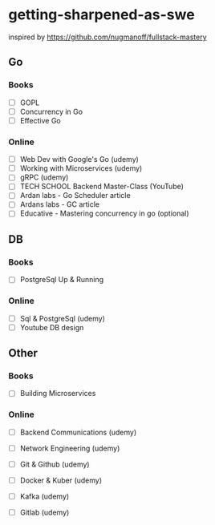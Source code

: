 # getting-sharpened-as-swe
inspired by https://github.com/nugmanoff/fullstack-mastery

## Go
### Books
- [ ] GOPL
- [ ] Concurrency in Go
- [ ] Effective Go

### Online
- [ ] Web Dev with Google's Go (udemy)
- [ ] Working with Microservices (udemy)
- [ ] gRPC (udemy)
- [ ] TECH SCHOOL Backend Master-Class (YouTube)
- [ ] Ardan labs - Go Scheduler article
- [ ] Ardans labs - GC article
- [ ] Educative - Mastering concurrency in go (optional)

## DB
### Books
- [ ] PostgreSql Up & Running

### Online
- [ ] Sql & PostgreSql (udemy)
- [ ] Youtube DB design

## Other
### Books
- [ ] Building Microservices

### Online
- [ ] Backend Communications (udemy)
- [ ] Network Engineering (udemy)
- [ ] Git & Github (udemy)
- [ ] Docker & Kuber (udemy)
- [ ] Kafka (udemy)
- [ ] Gitlab (udemy)

















